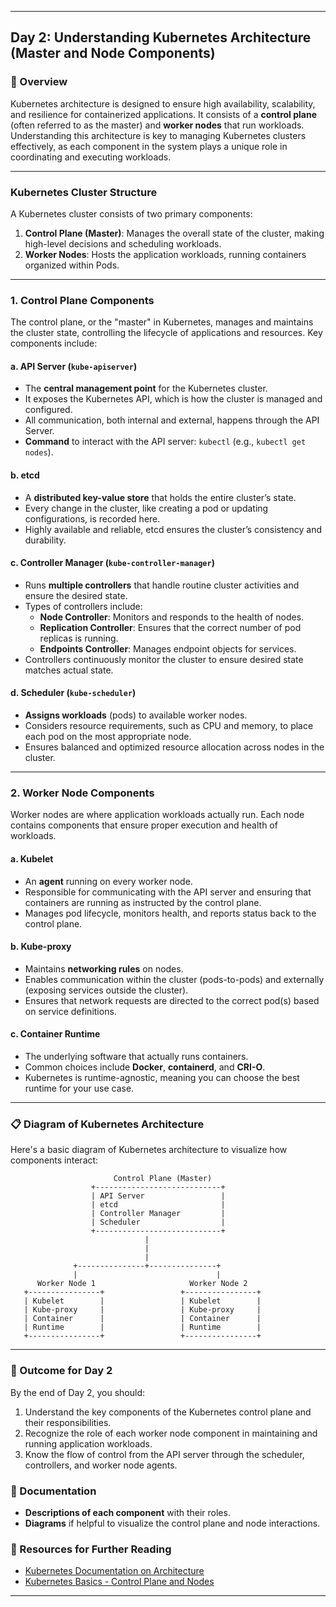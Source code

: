﻿---

## Day 2: Understanding Kubernetes Architecture (Master and Node Components)

### 📘 Overview

Kubernetes architecture is designed to ensure high availability, scalability, and resilience for containerized applications. It consists of a **control plane** (often referred to as the master) and **worker nodes** that run workloads. Understanding this architecture is key to managing Kubernetes clusters effectively, as each component in the system plays a unique role in coordinating and executing workloads.

---

### Kubernetes Cluster Structure

A Kubernetes cluster consists of two primary components:

1. **Control Plane (Master)**: Manages the overall state of the cluster, making high-level decisions and scheduling workloads.
2. **Worker Nodes**: Hosts the application workloads, running containers organized within Pods.

---

### 1. Control Plane Components

The control plane, or the "master" in Kubernetes, manages and maintains the cluster state, controlling the lifecycle of applications and resources. Key components include:

#### a. **API Server (`kube-apiserver`)**
   - The **central management point** for the Kubernetes cluster.
   - It exposes the Kubernetes API, which is how the cluster is managed and configured.
   - All communication, both internal and external, happens through the API Server.
   - **Command** to interact with the API server: `kubectl` (e.g., `kubectl get nodes`).

#### b. **etcd**
   - A **distributed key-value store** that holds the entire cluster’s state.
   - Every change in the cluster, like creating a pod or updating configurations, is recorded here.
   - Highly available and reliable, etcd ensures the cluster’s consistency and durability.

#### c. **Controller Manager (`kube-controller-manager`)**
   - Runs **multiple controllers** that handle routine cluster activities and ensure the desired state.
   - Types of controllers include:
     - **Node Controller**: Monitors and responds to the health of nodes.
     - **Replication Controller**: Ensures that the correct number of pod replicas is running.
     - **Endpoints Controller**: Manages endpoint objects for services.
   - Controllers continuously monitor the cluster to ensure desired state matches actual state.

#### d. **Scheduler (`kube-scheduler`)**
   - **Assigns workloads** (pods) to available worker nodes.
   - Considers resource requirements, such as CPU and memory, to place each pod on the most appropriate node.
   - Ensures balanced and optimized resource allocation across nodes in the cluster.

---

### 2. Worker Node Components

Worker nodes are where application workloads actually run. Each node contains components that ensure proper execution and health of workloads.

#### a. **Kubelet**
   - An **agent** running on every worker node.
   - Responsible for communicating with the API server and ensuring that containers are running as instructed by the control plane.
   - Manages pod lifecycle, monitors health, and reports status back to the control plane.

#### b. **Kube-proxy**
   - Maintains **networking rules** on nodes.
   - Enables communication within the cluster (pods-to-pods) and externally (exposing services outside the cluster).
   - Ensures that network requests are directed to the correct pod(s) based on service definitions.

#### c. **Container Runtime**
   - The underlying software that actually runs containers.
   - Common choices include **Docker**, **containerd**, and **CRI-O**.
   - Kubernetes is runtime-agnostic, meaning you can choose the best runtime for your use case.

---

### 📋 Diagram of Kubernetes Architecture

Here's a basic diagram of Kubernetes architecture to visualize how components interact:

```
                       Control Plane (Master)
                  +----------------------------+
                  | API Server                 |
                  | etcd                       |
                  | Controller Manager         |
                  | Scheduler                  |
                  +----------------------------+
                              |
                              |
                              |
              +---------------+---------------+
              |                               |
      Worker Node 1                     Worker Node 2
   +----------------+                 +----------------+
   | Kubelet        |                 | Kubelet        |
   | Kube-proxy     |                 | Kube-proxy     |
   | Container      |                 | Container      |
   | Runtime        |                 | Runtime        |
   +----------------+                 +----------------+
```

---

### 🎯 Outcome for Day 2

By the end of Day 2, you should:

1. Understand the key components of the Kubernetes control plane and their responsibilities.
2. Recognize the role of each worker node component in maintaining and running application workloads.
3. Know the flow of control from the API server through the scheduler, controllers, and worker node agents.

### 📝 Documentation

- **Descriptions of each component** with their roles.
- **Diagrams** if helpful to visualize the control plane and node interactions.

### 🔗 Resources for Further Reading

- [Kubernetes Documentation on Architecture](https://kubernetes.io/docs/concepts/overview/components/)
- [Kubernetes Basics - Control Plane and Nodes](https://kubernetes.io/docs/concepts/overview/)

---


